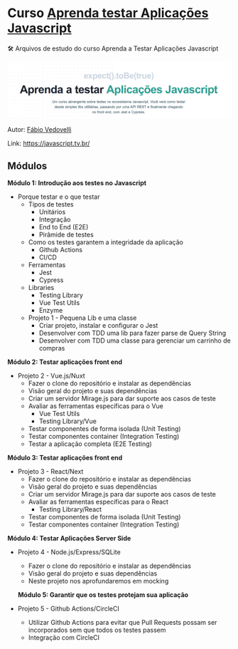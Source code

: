 # Curso [Aprenda testar Aplicações Javascript](https://javascript.tv.br/)

:hammer_and_wrench: Arquivos de estudo do curso Aprenda a Testar Aplicações Javascript

<p align="center">
  <img alt="Logo do projeto" src="./docs/curso-aprenda-testar-aplicações-javascript.png" />
</p>

Autor: [Fábio Vedovelli](https://twitter.com/vedovelli74)

Link: https://javascript.tv.br/

## Módulos

**Módulo 1: Introdução aos testes no Javascript**

- Porque testar e o que testar
  - Tipos de testes
    - Unitários
    - Integração
    - End to End (E2E)
    - Pirâmide de testes
  - Como os testes garantem a integridade da aplicação
    - Github Actions
    - CI/CD
  - Ferramentas
    - Jest
    - Cypress
  - Libraries
    - Testing Library
    - Vue Test Utils
    - Enzyme
  - Projeto 1 - Pequena Lib e uma classe
    - Criar projeto, instalar e configurar o Jest
    - Desenvolver com TDD uma lib para fazer parse de Query String
    - Desenvolver com TDD uma classe para gerenciar um carrinho de compras

**Módulo 2: Testar aplicações front end**

- Projeto 2 - Vue.js/Nuxt
  - Fazer o clone do repositório e instalar as dependências
  - Visão geral do projeto e suas dependências
  - Criar um servidor Mirage.js para dar suporte aos casos de teste
  - Avaliar as ferramentas específicas para o Vue
    - Vue Test Utils
    - Testing Library/Vue
  - Testar componentes de forma isolada (Unit Testing)
  - Testar componentes container (Integration Testing)
  - Testar a aplicação completa (E2E Testing)

**Módulo 3: Testar aplicações front end**

- Projeto 3 - React/Next
  - Fazer o clone do repositório e instalar as dependências
  - Visão geral do projeto e suas dependências
  - Criar um servidor Mirage.js para dar suporte aos casos de teste
  - Avaliar as ferramentas específicas para o React
    - Testing Library/React
  - Testar componentes de forma isolada (Unit Testing)
  - Testar componentes container (Integration Testing)

**Módulo 4: Testar Aplicações Server Side**

- Projeto 4 - Node.js/Express/SQLite

  - Fazer o clone do repositório e instalar as dependências
  - Visão geral do projeto e suas dependências
  - Neste projeto nos aprofundaremos em mocking

  **Módulo 5: Garantir que os testes protejam sua aplicação**

- Projeto 5 - Github Actions/CircleCI
  - Utilizar Github Actions para evitar que Pull Requests possam ser incorporados sem que todos os testes passem
  - Integração com CircleCI
